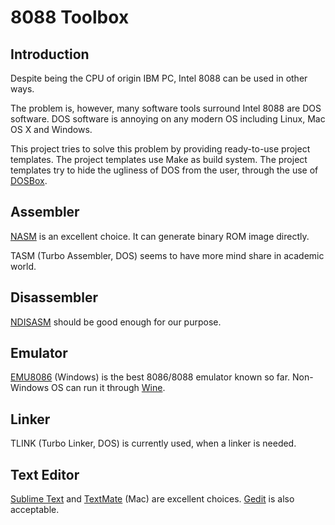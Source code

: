 8088 Toolbox
============

Introduction
------------

Despite being the CPU of origin IBM PC, Intel 8088 can be used in other ways.

The problem is, however, many software tools surround Intel 8088 are DOS software. 
DOS software is annoying on any modern OS including Linux, Mac OS X and Windows.

This project tries to solve this problem by providing ready-to-use project templates.
The project templates use Make as build system.
The project templates try to hide the ugliness of DOS from the user,
through the use of [DOSBox](http://www.dosbox.com/).

Assembler
---------

[NASM](http://nasm.us/) is an excellent choice.
It can generate binary ROM image directly.

TASM (Turbo Assembler, DOS) seems to have more mind share in academic world. 

Disassembler
------------

[NDISASM](http://www.nasm.us/doc/nasmdoca.html) should be good enough for our purpose.

Emulator
--------

[EMU8086](http://www.emu8086.com/) (Windows) is the best 8086/8088 emulator known so far.
Non-Windows OS can run it through [Wine](http://www.winehq.org/).

Linker
------

TLINK (Turbo Linker, DOS) is currently used, when a linker is needed.

Text Editor
-----------

[Sublime Text](http://www.sublimetext.com/) and
[TextMate](http://macromates.com/) (Mac) are excellent choices.
[Gedit](http://projects.gnome.org/gedit/index.html) is also acceptable.